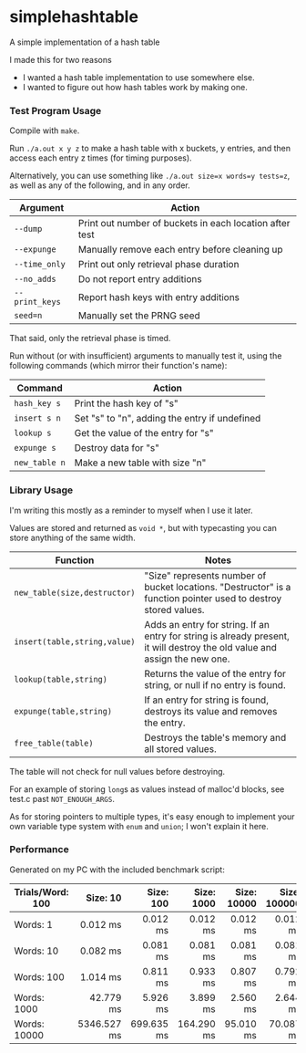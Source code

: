 # simplehashtable
A simple implementation of a hash table

I made this for two reasons
* I wanted a hash table implementation to use somewhere else.
* I wanted to figure out how hash tables work by making one.

### Test Program Usage

Compile with `make`.

Run `./a.out x y z` to make a hash table with x buckets, y entries, and then access each entry z times (for timing purposes).

Alternatively, you can use something like `./a.out size=x words=y tests=z`, as well as any of the following, and in any order.

Argument       | Action
---            | ---
`--dump`       | Print out number of buckets in each location after test
`--expunge`    | Manually remove each entry before cleaning up
`--time_only`  | Print out only retrieval phase duration
`--no_adds`    | Do not report entry additions
`--print_keys` | Report hash keys with entry additions
`seed=n`       | Manually set the PRNG seed

That said, only the retrieval phase is timed.

Run without (or with insufficient) arguments to manually test it, using the following commands (which mirror their function's name):

Command       | Action
---           | ---
`hash_key s`  | Print the hash key of "s"
`insert s n`  | Set "s" to "n", adding the entry if undefined
`lookup s`    | Get the value of the entry for "s"
`expunge s`   | Destroy data for "s"
`new_table n` | Make a new table with size "n"

### Library Usage

I'm writing this mostly as a reminder to myself when I use it later.

Values are stored and returned as `void *`, but with typecasting you can store anything of the same width.

Function                     | Notes
---                          | ---
`new_table(size,destructor)` | "Size" represents number of bucket locations. "Destructor" is a function pointer used to destroy stored values.
`insert(table,string,value)` | Adds an entry for string. If an entry for string is already present, it will destroy the old value and assign the new one.
`lookup(table,string)`       | Returns the value of the entry for string, or null if no entry is found.
`expunge(table,string)`      | If an entry for string is found, destroys its value and removes the entry.
`free_table(table)`          | Destroys the table's memory and all stored values.

The table will not check for null values before destroying.

For an example of storing `long`s as values instead of malloc'd blocks, see test.c past `NOT_ENOUGH_ARGS`.

As for storing pointers to multiple types, it's easy enough to implement your own variable type system with `enum` and `union`; I won't explain it here.

### Performance

Generated on my PC with the included benchmark script:

 | Trials/Word: 100 | Size: 10 | Size: 100 | Size: 1000 | Size: 10000 | Size: 100000 | 
 | --- | --: | --: | --: | --: | --: | 
 | Words: 1 | 0.012 ms | 0.012 ms | 0.012 ms | 0.012 ms | 0.012 ms | 
 | Words: 10 | 0.082 ms | 0.081 ms | 0.081 ms | 0.081 ms | 0.081 ms | 
 | Words: 100 | 1.014 ms | 0.811 ms | 0.933 ms | 0.807 ms | 0.792 ms | 
 | Words: 1000 | 42.779 ms | 5.926 ms | 3.899 ms | 2.560 ms | 2.644 ms | 
 | Words: 10000 | 5346.527 ms | 699.635 ms | 164.290 ms | 95.010 ms | 70.087 ms | 


